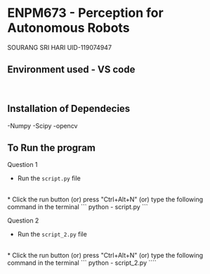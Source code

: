 # ENPM673 - Perception for Autonomous Robots
SOURANG SRI HARI
UID-119074947

## Environment used - VS code

<br />

## Installation of Dependecies
-Numpy
-Scipy
-opencv
## To Run the program

Question 1
<br />

* Run the `script.py` file
<br />
* Click the run button (or) press "Ctrl+Alt+N" (or) type the following command in the terminal
```
python - script.py
```

Question 2
<br />

* Run the `script_2.py` file 
<br />
* Click the run button (or) press "Ctrl+Alt+N" (or) type the following command in the terminal
```
python - script_2.py
````

